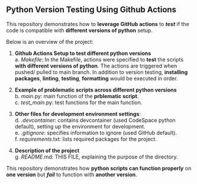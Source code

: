 ## Python Version Testing Using Github Actions

This repository demonstrates how to **leverage GitHub actions** to _**test**_ if the code is compatible with **different versions of python** setup.

Below is an overview of the project:

1. **Github Actions Setup to test different python versions**
  <br>a. _Makefile_: In the Makefile, actions were specified to **test** the scripts **with different versions of python**. The actions are triggered when pushed/ pulled to main branch. In addition to version testing, **installing packages**, **linting**, **testing**, **formatting** would be executed in order.

2. **Example of problematic scripts across different python versions**
   <br>b. _main_.py: main function of the **prblematic script**.
   <br>c. _test_main_.py: test functions for the main function.

3. **Other files for development environment settings**:
  <br>d. _.devcontainer_: contains devcontainer (used CodeSpace python default), setting up the environment for development.
  <br>e. _.gitignore_: specifies information to ignore (used GitHub default).
  <br>f. _requirements_.txt: lists required packages for the project.

4. **Description of the project**
   <br>g. _README_.md: THIS FILE, explaining the purpose of the directory.

This repository demonstrates how **python scripts can function properly** on **one version** but _**fail**_ to function with **another version**.
